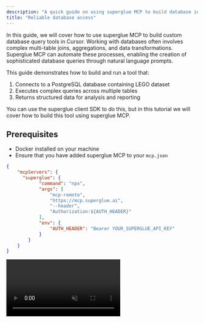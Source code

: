 ```yaml
---
description: "A quick guide on using superglue MCP to build database integrations."
title: "Reliable database access"
---
```


In this guide, we will cover how to use superglue MCP to build custom database query tools in Cursor. Working with databases often involves complex multi-table joins, aggregations, and data transformations. Superglue MCP can automate these processes, enabling the creation of sophisticated database queries through natural language prompts.

This guide demonstrates how to build and run a tool that:

1. Connects to a PostgreSQL database containing LEGO dataset
2. Executes complex queries across multiple tables
3. Returns structured data for analysis and reporting

You can use the superglue client SDK to do this, but in this tutorial we will cover how to build this tool using superglue MCP.

## Prerequisites

- Docker installed on your machine
- Ensure that you have added superglue MCP to your `mcp.json`

```json mcp.json
{
	"mcpServers": {
	  "superglue": {
			"command": "npx",
			"args": [
				"mcp-remote",
				"https://mcp.superglue.ai",
				"--header",
				"Authorization:${AUTH_HEADER}"
			],
			"env": {
				"AUTH_HEADER": "Bearer YOUR_SUPERGLUE_API_KEY"
			}	
	    }
	}
}
```

<video autoPlay muted loop playsInline className="w-full aspect-video" src="https://superglue.cloud/files/mcp.mp4" />

<Note>
  Make sure to replace the API key placeholder with your own API key after copying.
</Note>

## Setting Up the LEGO Database

First, let's set up a PostgreSQL database with LEGO data using Docker:

### 1. Start PostgreSQL Container

```bash
docker run --name lego-postgres -e POSTGRES_PASSWORD=password -e POSTGRES_DB=lego -p 5432:5432 -d postgres:15
```

### 2. Download and Load the LEGO Dataset

```bash
# Download the dataset
wget https://raw.githubusercontent.com/neondatabase/postgres-sample-dbs/main/lego.sql

# Load the data into the database
psql -d "postgres://postgres:password@localhost:5432/lego" -f lego.sql
```

### 3. Verify the Setup

Connect to the database and run a test query:

```bash
psql postgres://postgres:password@localhost:5432/lego
```

```sql
-- Find the top 5 LEGO themes by the number of sets
SELECT lt.name AS theme_name, COUNT(ls.set_num) AS number_of_sets
FROM lego_themes lt
JOIN lego_sets ls ON lt.id = ls.theme_id
GROUP BY lt.name
ORDER BY number_of_sets DESC
LIMIT 5;
```

## Building a Custom Database Query Tool

You can find detailed descriptions of all available tools provided by superglue MCP [here](/docs/mcp/mcp-tools). In this tutorial, we will build a custom database integration tool using natural language through your Cursor chat interface.

Here's how to create a tool that analyzes LEGO data:

### Example Prompt:

```
Build a tool that connects to my PostgreSQL database and analyzes LEGO data. I want to:

1. Find the most popular LEGO themes by number of sets
2. Get detailed information about parts and colors for specific sets
3. Calculate inventory statistics across different themes

Database connection: postgres://postgres:password@localhost:5432/lego

The database has these main tables:
- lego_sets (set_num, name, year, theme_id, num_parts)
- lego_themes (id, name, parent_id)
- lego_parts (part_num, name, part_cat_id)
- lego_colors (id, name, rgb, is_trans)
- inventories (id, version, set_num)
- inventory_parts (inventory_id, part_num, color_id, quantity, is_spare)

I want the results to include theme names, set counts, and part statistics.
```

<video autoPlay muted loop playsInline className="w-full aspect-video" src="https://superglue.cloud/files/mcp-doc-demo.mp4" />

### What Happened Under the Hood:

- superglue MCP used `superglue_build_new_tool` to create a new database workflow that connects to PostgreSQL and executes the requested queries
- superglue MCP used `superglue_execute_tool` to run the workflow and fetch the actual LEGO data
- superglue MCP used `superglue_get_integration_code` to generate code for embedding this database workflow in your application

## Example: Creating a New Custom LEGO Set

Let's say you want to add a new custom LEGO set to the database. Instead of building a persistent tool, you can run a one-time instruction:

```
Execute this instruction once: Create a new LEGO set in my database with the following details:
- Set number: "CUSTOM-001"
- Name: "My Custom Castle"
- Year: 2024
- Theme: Castle (theme_id: 186)
- Number of parts: 150

Also add it to the inventories table with version 1.

Database connection: postgres://postgres:password@localhost:5432/lego

Use these SQL operations:
1. INSERT into lego_sets table
2. INSERT into inventories table
3. Return confirmation with the new set details
```

This will execute immediately and return the results without creating a saved tool. Perfect for:
- Data entry tasks
- One-time data migrations
- Quick database updates
- Testing database operations

## Next Steps

- **Reuse Tools**: Execute your database tools anytime using `superglue_execute_tool` with the tool ID, or programmatically using the generated integration code
- **Complex Analytics**: Build tools for advanced analytics, data mining, or reporting across multiple database tables
- **Multi-Database**: Create tools that join data across different databases or combine database queries with API calls
- **Real-time Queries**: Set up tools for live database monitoring and alerting
